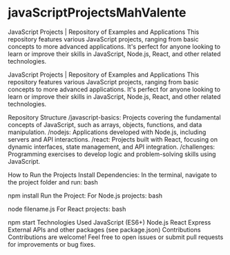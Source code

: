 # javaScriptProjectsMahValente
JavaScript Projects | Repository of Examples and Applications This repository features various JavaScript projects, ranging from basic concepts to more advanced applications. It's perfect for anyone looking to learn or improve their skills in JavaScript, Node.js, React, and other related technologies.


JavaScript Projects | Repository of Examples and Applications
This repository features various JavaScript projects, ranging from basic concepts to more advanced applications. It's perfect for anyone looking to learn or improve their skills in JavaScript, Node.js, React, and other related technologies.

Repository Structure
/javascript-basics: Projects covering the fundamental concepts of JavaScript, such as arrays, objects, functions, and data manipulation.
/nodejs: Applications developed with Node.js, including servers and API interactions.
/react: Projects built with React, focusing on dynamic interfaces, state management, and API integration.
/challenges: Programming exercises to develop logic and problem-solving skills using JavaScript.

How to Run the Projects
Install Dependencies: In the terminal, navigate to the project folder and run:
bash

npm install
Run the Project:
For Node.js projects:
bash

node filename.js
For React projects:
bash

npm start
Technologies Used
JavaScript (ES6+)
Node.js
React
Express
External APIs and other packages (see package.json)
Contributions
Contributions are welcome! Feel free to open issues or submit pull requests for improvements or bug fixes.
